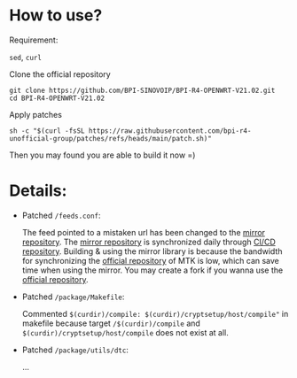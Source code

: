 # How to use?

Requirement:

`sed`, `curl`

Clone the official repository
```shell
git clone https://github.com/BPI-SINOVOIP/BPI-R4-OPENWRT-V21.02.git
cd BPI-R4-OPENWRT-V21.02
```
Apply patches
```shell
sh -c "$(curl -fsSL https://raw.githubusercontent.com/bpi-r4-unofficial-group/patches/refs/heads/main/patch.sh)"
```

Then you may found you are able to build it now =)

# Details:
* Patched `/feeds.conf`:

  The feed pointed to a mistaken url has been changed to the [mirror repository](https://github.com/bpi-r4-unofficial-group/mtk-openwrt-feeds). The [mirror repository](https://github.com/bpi-r4-unofficial-group/mtk-openwrt-feeds) is synchronized daily through [CI/CD repository](https://github.com/bpi-r4-unofficial-group/CI-CD). Building & using the mirror library is because the bandwidth for synchronizing the [official repository](https://git01.mediatek.com/openwrt/feeds/mtkopenwrt-feeds) of MTK is low, which can save time when using the mirror. You may create a fork if you wanna use the [official repository](https://git01.mediatek.com/openwrt/feeds/mtkopenwrt-feeds).

* Patched `/package/Makefile`:

  Commented `$(curdir)/compile: $(curdir)/cryptsetup/host/compile"` in makefile because target `/$(curdir)/compile` and `$(curdir)/cryptsetup/host/compile` does not exist at all.

* Patched `/package/utils/dtc`:

  ...
